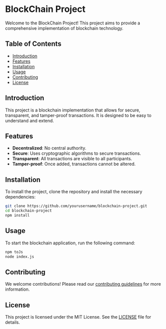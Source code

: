 # BlockChain Project

Welcome to the BlockChain Project! This project aims to provide a comprehensive implementation of blockchain technology.

## Table of Contents

- [Introduction](#introduction)
- [Features](#features)
- [Installation](#installation)
- [Usage](#usage)
- [Contributing](#contributing)
- [License](#license)

## Introduction

This project is a blockchain implementation that allows for secure, transparent, and tamper-proof transactions. It is designed to be easy to understand and extend.

## Features

- **Decentralized**: No central authority.
- **Secure**: Uses cryptographic algorithms to secure transactions.
- **Transparent**: All transactions are visible to all participants.
- **Tamper-proof**: Once added, transactions cannot be altered.

## Installation

To install the project, clone the repository and install the necessary dependencies:

```bash
git clone https://github.com/yourusername/blockchain-project.git
cd blockchain-project
npm install
```

## Usage

To start the blockchain application, run the following command:

```bash
npm toJs
node index.js
```

## Contributing

We welcome contributions! Please read our [contributing guidelines](CONTRIBUTING.md) for more information.

## License

This project is licensed under the MIT License. See the [LICENSE](LICENSE) file for details.

